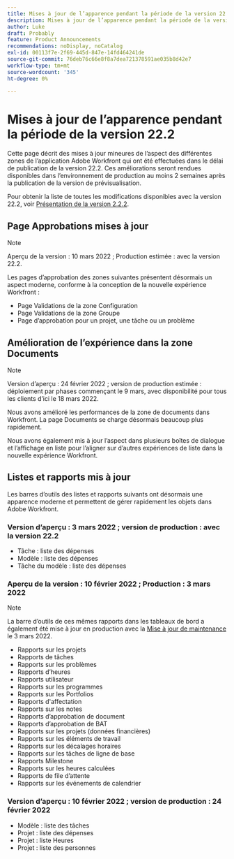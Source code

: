 ```yaml
---
title: Mises à jour de l’apparence pendant la période de la version 22.2
description: Mises à jour de l’apparence pendant la période de la version 22.2
author: Luke
draft: Probably
feature: Product Announcements
recommendations: noDisplay, noCatalog
exl-id: 00113f7e-2f69-445d-847e-14fd464241de
source-git-commit: 76deb76c66e8f8a7dea721378591ae035b8d42e7
workflow-type: tm+mt
source-wordcount: '345'
ht-degree: 0%

---
```


# Mises à jour de l’apparence pendant la période de la version 22.2

Cette page décrit des mises à jour mineures de l’aspect des différentes zones de l’application Adobe Workfront qui ont été effectuées dans le délai de publication de la version 22.2. Ces améliorations seront rendues disponibles dans l’environnement de production au moins 2 semaines après la publication de la version de prévisualisation.

Pour obtenir la liste de toutes les modifications disponibles avec la version 22.2, voir [Présentation de la version 2.2.2](../../../product-announcements/product-releases/22.2-release-activity/22-2-release-overview.md).

## Page Approbations mises à jour

>[!NOTE]
>
>Aperçu de la version : 10 mars 2022 ; Production estimée : avec la version 22.2.

Les pages d’approbation des zones suivantes présentent désormais un aspect moderne, conforme à la conception de la nouvelle expérience Workfront :

* Page Validations de la zone Configuration
* Page Validations de la zone Groupe
* Page d’approbation pour un projet, une tâche ou un problème

## Amélioration de l’expérience dans la zone Documents

>[!NOTE]
>
Version d’aperçu : 24 février 2022 ; version de production estimée : déploiement par phases commençant le 9 mars, avec disponibilité pour tous les clients d’ici le 18 mars 2022.

Nous avons amélioré les performances de la zone de documents dans Workfront. La page Documents se charge désormais beaucoup plus rapidement.

Nous avons également mis à jour l’aspect dans plusieurs boîtes de dialogue et l’affichage en liste pour l’aligner sur d’autres expériences de liste dans la nouvelle expérience Workfront.

## Listes et rapports mis à jour

Les barres d’outils des listes et rapports suivants ont désormais une apparence moderne et permettent de gérer rapidement les objets dans Adobe Workfront.

### Version d’aperçu : 3 mars 2022 ; version de production : avec la version 22.2

* Tâche : liste des dépenses
* Modèle : liste des dépenses
* Tâche du modèle : liste des dépenses

### Aperçu de la version : 10 février 2022 ; Production : 3 mars 2022

>[!NOTE]
>
La barre d’outils de ces mêmes rapports dans les tableaux de bord a également été mise à jour en production avec la [Mise à jour de maintenance](https://experienceleague.adobe.com/docs/workfront-known-issues/releases/current-updates.html) le 3 mars 2022.

* Rapports sur les projets
* Rapports de tâches
* Rapports sur les problèmes
* Rapports d’heures
* Rapports utilisateur
* Rapports sur les programmes
* Rapports sur les Portfolios
* Rapports d&#39;affectation
* Rapports sur les notes
* Rapports d’approbation de document
* Rapports d’approbation de BAT
* Rapports sur les projets (données financières)
* Rapports sur les éléments de travail
* Rapports sur les décalages horaires
* Rapports sur les tâches de ligne de base
* Rapports Milestone
* Rapports sur les heures calculées
* Rapports de file d’attente
* Rapports sur les événements de calendrier

### Version d’aperçu : 10 février 2022 ; version de production : 24 février 2022

* Modèle : liste des tâches
* Projet : liste des dépenses
* Projet : liste Heures
* Projet : liste des personnes

 
